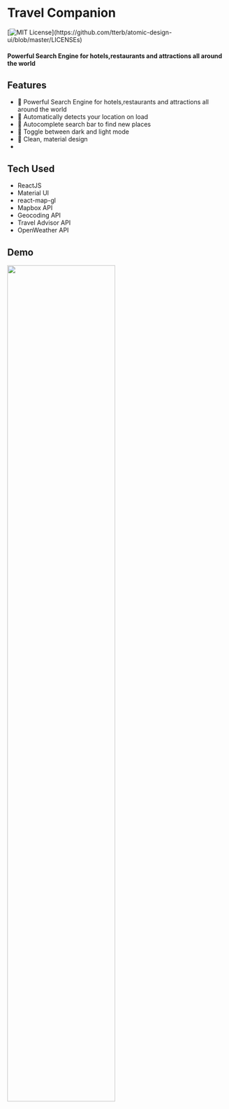 # Travel Companion
[![MIT License](https://img.shields.io/apm/l/atomic-design-ui.svg?)](https://github.com/tterb/atomic-design-ui/blob/master/LICENSEs)

#### Powerful Search Engine for hotels,restaurants and attractions all around the world

## Features
- 📌 Powerful Search Engine for hotels,restaurants and attractions all around the world
- 📌 Automatically detects your location on load
- 📌 Autocomplete search bar to find new places
- 📌 Toggle between dark and light mode
- 📌 Clean, material design
- 

## Tech Used
- ReactJS
- Material UI
- react-map-gl
- Mapbox API
- Geocoding API
- Travel Advisor API
- OpenWeather API

## Demo
<img src="img/../gif/demo.gif" width="70%">